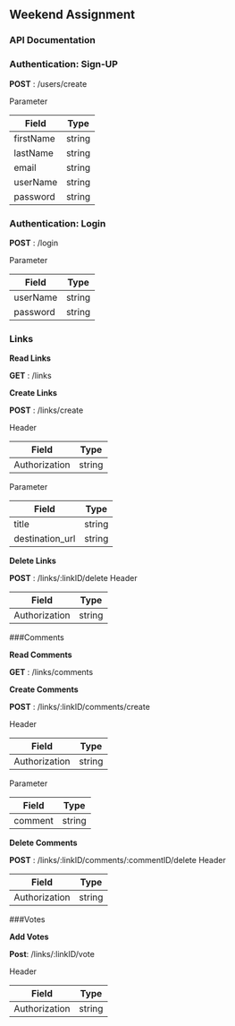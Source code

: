 ## Weekend Assignment

### API Documentation

### Authentication: Sign-UP
	
 **POST** : /users/create

 Parameter

| Field         | Type          | 
| ------------- |:-------------:| 
| firstName     |   string      | 
| lastName      |   string      |
|  email        |   string      |
|  userName     |   string      |
|  password     |   string      |


### Authentication: Login

 **POST** : /login

 Parameter

| Field         | Type          |
| ------------- |:-------------:|
|  userName     |   string      |
|  password     |   string      |


### Links

**Read Links**

**GET** : /links

**Create Links**

**POST** : /links/create

 Header

| Field         | Type          |
| ------------- |:-------------:|
| Authorization |   string      |


Parameter

| Field         | Type          |
| ------------- |:-------------:|
|  title        |   string      |
|destination_url|   string      |



**Delete Links**

**POST** : /links/:linkID/delete
 Header

| Field         | Type          |
| ------------- |:-------------:|
| Authorization |   string      |


###Comments 

**Read Comments**

**GET** : /links/comments

**Create Comments**

**POST** : /links/:linkID/comments/create

 Header

| Field         | Type          |
| ------------- |:-------------:|
| Authorization |   string      |


Parameter

| Field         | Type          |
| ------------- |:-------------:|
|  comment      |   string      |

**Delete Comments**

**POST** : /links/:linkID/comments/:commentID/delete
 Header

| Field         | Type          |
| ------------- |:-------------:|
| Authorization |   string      |


###Votes

**Add Votes**

**Post**: /links/:linkID/vote

Header

| Field         | Type          |
| ------------- |:-------------:|
| Authorization |   string      |
